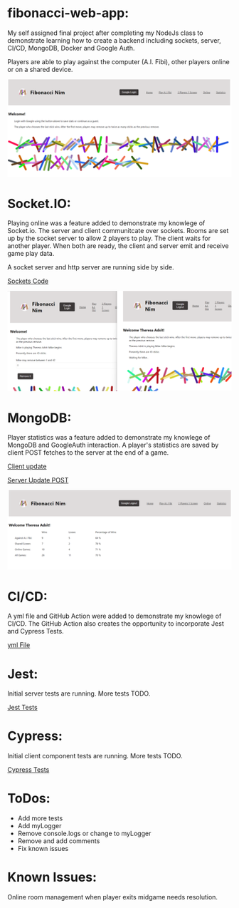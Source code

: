 
# fibonacci-web-app:
My self assigned final project after completing my NodeJs class to demonstrate learning how to create a backend including sockets, server, CI/CD, MongoDB, Docker and Google Auth.

Players are able to play against the computer (A.I. Fibi), other players online or on a shared device.

![Home Page Screen Shot](client/src/assets/screenshot.png)

# Socket.IO: 
Playing online was a feature added to demonstrate my knowlege of Socket.io.  The server and client communitcate over sockets. Rooms are set up by the socket server to allow 2 players to play. The client waits for another player. When both are ready, the client and server emit and receive game play data. 

A socket server and http server are running side by side. 

[Sockets Code](server/src/sockets.js)

![Online Game Screen Shot](client/src/assets/ScreenShot1.png)

# MongoDB:
Player statistics was a feature added to demonstrate my knowlege of MongoDB and GoogleAuth interaction. A player's statistics are saved by client POST fetches to the server at the end of a game.

[Client update](client/src/shared/updateStatistics.js)

[Server Update POST](server/src/controllers/statController.js)

![Statistics Screen Shot](client/src/assets/ScreenShot2.png)

# CI/CD:
A yml file and GitHub Action were added to demonstrate my knowlege of CI/CD. The GitHub Action also creates the opportunity to incorporate Jest and Cypress Tests.

[yml File](.github/workflows/node.yml)

# Jest:
Initial server tests are running. More tests TODO. 

[Jest Tests](server/__tests__/)

# Cypress:
Initial client component tests are running. More tests TODO.

[Cypress Tests](/cypress/e2e)

# ToDos:
* Add more tests
* Add myLogger
* Remove console.logs or change to myLogger
* Remove and add comments
* Fix known issues

# Known Issues:
Online room management when player exits midgame needs resolution.
